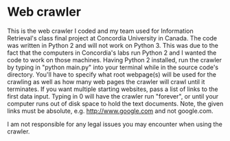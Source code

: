 # Web crawler
This is the web crawler I coded and my team used for Information Retrieval's class final project at Concordia University in Canada. The code was written in Python 2 and will not work on Python 3. This was due to the fact that the computers in Concordia's labs run Python 2 and I wanted the code to work on those machines. Having Python 2 installed, run the crawler by typing in "python main.py" into your terminal while in the source code's directory. You'll have to specify what root webpage(s) will be used for the crawling as well as how many web pages the crawler will crawl until it terminates. If you want multiple starting websites, pass a list of links to the first data input. Typing in 0 will have the crawler run "forever", or until your computer runs out of disk space to hold the text documents. Note, the given links must be absolute, e.g. http://www.google.com and not google.com.

I am not responsible for any legal issues you may encounter when using the crawler.
